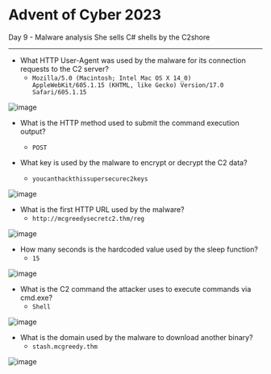 # Advent of Cyber 2023

Day 9 - Malware analysis She sells C# shells by the C2shore

--------------------------------------

- What HTTP User-Agent was used by the malware for its connection requests to the C2 server?
	- `Mozilla/5.0 (Macintosh; Intel Mac OS X 14_0) AppleWebKit/605.1.15 (KHTML, like Gecko) Version/17.0 Safari/605.1.15`

![image](https://github.com/kyou00/tryhackme-writeups/assets/92074685/085afbd4-82e9-4093-bf84-d128859b5622)

- What is the HTTP method used to submit the command execution output?
	- `POST`

- What key is used by the malware to encrypt or decrypt the C2 data?
	- `youcanthackthissupersecurec2keys`

![image](https://github.com/kyou00/tryhackme-writeups/assets/92074685/373ef659-61f0-4182-a467-8d014ed2084d)


- What is the first HTTP URL used by the malware?
	- `http://mcgreedysecretc2.thm/reg`

![image](https://github.com/kyou00/tryhackme-writeups/assets/92074685/466ca392-7f08-4bb1-89b2-c12a5ee294f1)

- How many seconds is the hardcoded value used by the sleep function?
	- `15`

![image](https://github.com/kyou00/tryhackme-writeups/assets/92074685/b7fb6e92-b3db-4db1-8379-2fa08ddc686f)

- What is the C2 command the attacker uses to execute commands via cmd.exe?
	- `Shell`

![image](https://github.com/kyou00/tryhackme-writeups/assets/92074685/2d28e697-1500-452f-a28f-0187071a3a5b)

- What is the domain used by the malware to download another binary?
	- `stash.mcgreedy.thm`

![image](https://github.com/kyou00/tryhackme-writeups/assets/92074685/65507eea-fc14-4d58-bb17-4ff23ff74a30)
